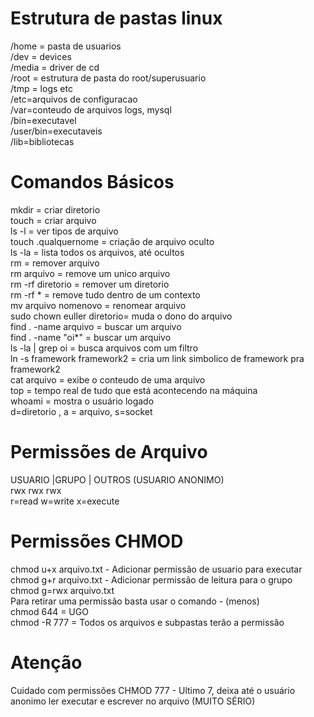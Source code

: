 # Estrutura de pastas linux

/home = pasta de usuarios  
/dev = devices  
/media = driver de cd  
/root = estrutura de pasta do root/superusuario  
/tmp = logs etc  
/etc=arquivos de configuracao  
/var=conteudo de arquivos logs, mysql  
/bin=executavel  
/user/bin=executaveis  
/lib=bibliotecas  

# Comandos Básicos

mkdir = criar diretorio  
touch = criar arquivo  
ls -l = ver tipos de arquivo  
touch .qualquernome = criação de arquivo oculto  
ls -la = lista todos os arquivos, até ocultos  
rm = remover arquivo   
rm arquivo = remove um unico arquivo  
rm -rf diretorio = remover um diretorio  
rm -rf * = remove tudo dentro de um contexto  
mv arquivo nomenovo = renomear arquivo  
sudo chown euller diretorio= muda o dono do arquivo  
find . -name arquivo = buscar um arquivo  
find . -name "oi*" = buscar um arquivo  
ls -la | grep oi = busca arquivos com um filtro  
ln -s framework framework2 = cria um link simbolico de framework pra framework2  
cat arquivo = exibe o conteudo de uma arquivo  
top = tempo real de tudo que está acontecendo na máquina  
whoami = mostra o usuário logado  
d=diretorio , a = arquivo, s=socket  

# Permissões de Arquivo

USUARIO  |GRUPO  | OUTROS (USUARIO ANONIMO)  
rwx        rwx     rwx  
r=read w=write x=execute  

# Permissões CHMOD

chmod u+x arquivo.txt - Adicionar permissão de usuario para executar  
chmod g+r arquivo.txt - Adicionar permissão de leitura para o grupo  
chmod g=rwx arquivo.txt  
Para retirar uma permissão basta usar o comando - (menos)                       
chmod 644 = UGO  
chmod -R 777 = Todos os arquivos e subpastas terão a permissão  

# Atenção 

Cuidado com permissões CHMOD 777 - Ultimo 7, deixa até o usuário anonimo ler executar e escrever no arquivo (MUITO SÉRIO)  
